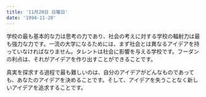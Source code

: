 ```yaml
---
title: '11月20日 日曜日'
date: '1994-11-20'
---
```


学校の最も基本的な力は思考の力であり、社会の考えに対する学校の輻射力は最も強力な力です。一流の大学になるためには、まず社会とは異なるアイデアを持っていなければなりません。タレントは社会に影響を与える学校です。フーダンの利点は、それがアイデアを作り出すことができることです。

真実を探求する過程で最も難しいのは、自分のアイデアがどんなものであっても、あなたのアイデアを決めることです。そして、アイデアを失うことなく新しいアイデアを追求することです。

